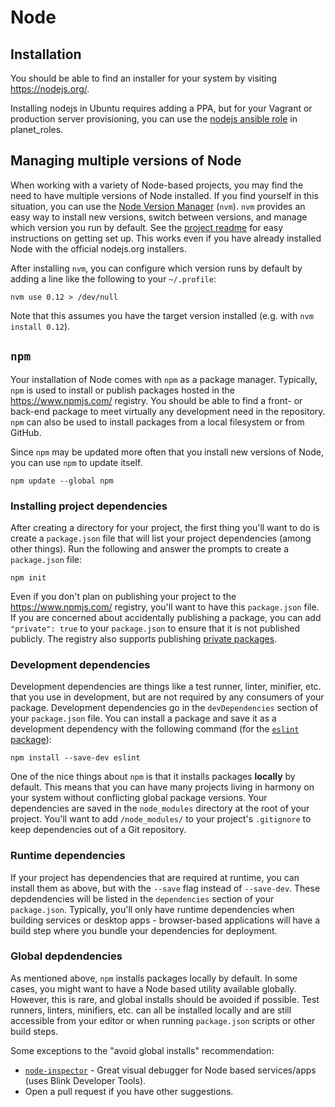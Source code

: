 # Node

## Installation

You should be able to find an installer for your system by visiting https://nodejs.org/.

Installing nodejs in Ubuntu requires adding a PPA, but for your Vagrant or production server provisioning, you can use the [nodejs ansible role](https://github.com/planetlabs/planet_roles/tree/master/nodejs) in planet_roles.

## Managing multiple versions of Node

When working with a variety of Node-based projects, you may find the need to have multiple versions of Node installed.  If you find yourself in this situation, you can use the [Node Version Manager](https://github.com/creationix/nvm) (`nvm`).  `nvm` provides an easy way to install new versions, switch between versions, and manage which version you run by default.  See the [project readme](https://github.com/creationix/nvm) for easy instructions on getting set up.  This works even if you have already installed Node with the official nodejs.org installers.

After installing `nvm`, you can configure which version runs by default by adding a line like the following to your `~/.profile`:

    nvm use 0.12 > /dev/null

Note that this assumes you have the target version installed (e.g. with `nvm install 0.12`).

## `npm`

Your installation of Node comes with `npm` as a package manager.  Typically, `npm` is used to install or publish packages hosted in the https://www.npmjs.com/ registry.  You should be able to find a front- or back-end package to meet virtually any development need in the repository.  `npm` can also be used to install packages from a local filesystem or from GitHub.

Since `npm` may be updated more often that you install new versions of Node, you can use `npm` to update itself.

    npm update --global npm

### Installing project dependencies

After creating a directory for your project, the first thing you'll want to do is create a `package.json` file that will list your project dependencies (among other things).  Run the following and answer the prompts to create a `package.json` file:

    npm init

Even if you don't plan on publishing your project to the https://www.npmjs.com/ registry, you'll want to have this `package.json` file.  If you are concerned about accidentally publishing a package, you can add `"private": true` to your `package.json` to ensure that it is not published publicly.  The registry also supports publishing [private packages](https://www.npmjs.com/private-modules).

### Development dependencies

Development dependencies are things like a test runner, linter, minifier, etc. that you use in development, but are not required by any consumers of your package.  Development dependencies go in the `devDependencies` section of your `package.json` file.  You can install a package and save it as a development dependency with the following command (for the [`eslint` package](https://www.npmjs.com/package/eslint)):

    npm install --save-dev eslint

One of the nice things about `npm` is that it installs packages **locally** by default.  This means that you can have many projects living in harmony on your system without conflicting global package versions.  Your dependencies are saved in the `node_modules` directory at the root of your project.  You'll want to add `/node_modules/` to your project's `.gitignore` to keep dependencies out of a Git repository.

### Runtime dependencies

If your project has dependencies that are required at runtime, you can install them as above, but with the `--save` flag instead of `--save-dev`.  These depdendencies will be listed in the `dependencies` section of your `package.json`.  Typically, you'll only have runtime dependencies when building services or desktop apps - browser-based applications will have a build step where you bundle your dependencies for deployment.

### Global depdendencies

As mentioned above, `npm` installs packages locally by default.  In some cases, you might want to have a Node based utility available globally.  However, this is rare, and global installs should be avoided if possible.  Test runners, linters, minifiers, etc. can all be installed locally and are still accessible from your editor or when running `package.json` scripts or other build steps.

Some exceptions to the "avoid global installs" recommendation:

  * [`node-inspector`](https://www.npmjs.com/package/node-inspector) - Great visual debugger for Node based services/apps (uses Blink Developer Tools).
  * Open a pull request if you have other suggestions.
